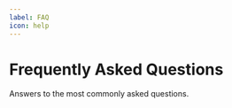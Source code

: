 ```yaml
---
label: FAQ
icon: help
---
```


# Frequently Asked Questions

Answers to the most commonly asked questions.
